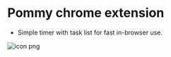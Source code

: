 # Pommy chrome extension

- Simple timer with task list for fast in-browser use.

![icon png](https://github.com/user-attachments/assets/f1e8c92d-075e-4973-b17b-718ebebb14b5)
